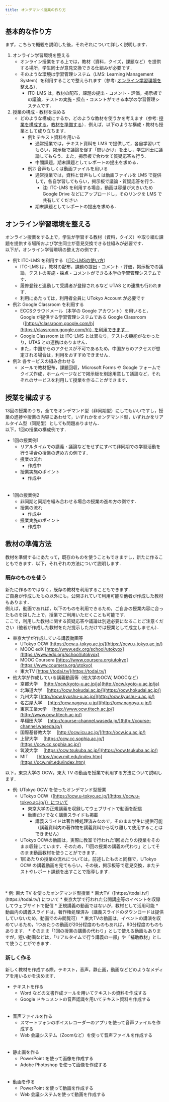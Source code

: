 ```yaml
---
title: オンデマンド授業の作り方
---
```


## 基本的な作り方
まず，こちらで概観を説明した後，それぞれについて詳しく説明します．

1. オンライン学習環境を整える
    * オンライン授業をする上では，教材（資料，クイズ，課題など）を提供する場所，学生同士が意見交換できる仕組みが必要です．
    * そのような環境は学習管理システム（LMS: Learning Management System）を利用することで整えられます（参考: [オンライン学習環境を整える](#how_to_create_online_learning_environment)）．
      * ITC-LMS は，教材の配布，課題の提出・コメント・評価，掲示板での議論，テストの実施・採点・コメントができる本学の学習管理システムです．
2. 授業の構成・教材を決める
    * どのような構成にするか，どのような教材を使うかを考えます（参考: [授業を構成する](how_to_design_class)，[教材を準備する](#how_to_prepare_materials)）．例えば，以下のような構成・教材も授業として成り立ちます．
      * 例1: テキスト資料を用いる
        * 通常授業では，テキスト資料を LMS で提供して，各自学習いてもらい，掲示板で議論を促す「問いかけ」を出し，学生同士に議論してもらう．また，掲示板で合わせて質疑応答も行う．
        * 中間課題，期末課題としてレポートの提出を求める．
      * 例2: 音声もしくは動画ファイルを用いる
        * 通常授業では，資料と音声もしくは動画ファイルを LMS で提供して，各自学習してもらい，掲示板で議論・質疑応答を行う．
          * 注: ITC-LMS を利用する場合，動画は容量が大きいため Google Drive などにアップロードし，そのリンクを LMS で共有してください
        * 期末課題としてレポートの提出を求める． 

<a name="how_to_create_online_learning_environment"> </a>
## オンライン学習環境を整える
オンライン授業をする上で，学生が学習する教材（資料，クイズ）や取り組む課題を提供する場所および学生同士が意見交換できる仕組みが必要です．  
以下が，オンライン学習環境の整え方の例です．

* 例1: ITC-LMS を利用する（[ITC-LMSの使い方](/lms_lecturers/)）
  * ITC-LMS は，教材の配布，課題の提出・コメント・評価，掲示板での議論，テストの実施・採点・コメントができる本学の学習管理システムです．
  * 履修登録と連動して受講者が登録されるなど UTAS との連携も行われます．
  * 利用にあたっては，利用者全員に UTokyo Account が必要です
* 例2: Google Classroom を利用する
  * ECCSクラウドメール（本学の Google アカウント）を用いると，Google が提供する学習管理システムである Google Classroom（[https://classroom.google.com/h](https://classroom.google.com/h)）を利用できます．
  * Google Classroom は ITC-LMS とは異なり，テストの機能がなかったり，UTAS との連携はありません．
  * また，中国からのアクセスが不可であるため，中国からのアクセスが想定される場合は，利用をおすすめできません．
* 例3: 各サービスの組み合わせる
  * メールで教材配布，課題回収，Microsoft Forms や Google フォームでクイズ作成，ホームページなどで掲示板を別途用意して議論など，それぞれのサービスを利用して授業を作ることができます．

<a name="how_to_design_class"> </a>
## 授業を構成する
13回の授業のうち，全てをオンデマンド型（非同期型）にしてもいいですし，授業の進捗や授業の内容にあわせて，いずれかをオンデマンド型，いずれかをリアルタイム型（同期型）としても問題ありません．  
以下，1回の授業の構成例です．

* 1回の授業例1
  * リアルタイムでの講義・議論などをせずにすべて非同期での学習活動を行う場合の授業の進め方の例です．
  * 授業の流れ
    * 作成中
  * 授業実施のポイント
    * 作成中
  <br>
  <br>
* 1回の授業例2
  * 非同期と同期を組み合わせる場合の授業の進め方の例です．
  * 授業の流れ
    * 作成中
  * 授業実施のポイント
    * 作成中

<a name="how_to_prepare_materials"> </a>
## 教材の準備方法
教材を準備するにあたって，既存のものを使うこともできますし，新たに作ることもできます．以下，それぞれの方法について説明します．

### 既存のものを使う
新たに作るのではなく，既存の教材を利用することもできます．  
ご自身が作成したもの以外にも，公開されていて利用可能な他者が作成した教材もあります．  
例えば，動画であれば，以下のものを利用できるため，ご自身の授業内容に合ったものを探した上で，授業でご利用いただくことも可能です．  
ここで，利用した教材に関する質疑応答や議論は別途必要になることご注意ください（他者が作成した教材をただ提示しただけでは授業として成立しません）．

  * 東京大学が作成している講義動画等
    * UTokyo OCW [https://ocw.u-tokyo.ac.jp/](https://ocw.u-tokyo.ac.jp/)
    * MOOC edX [https://www.edx.org/school/utokyox](https://www.edx.org/school/utokyox)
    * MOOC Coursera [https://www.coursera.org/utokyo](https://www.coursera.org/utokyo)
    * 東大TV [https://todai.tv/](https://todai.tv/)
  * 他大学が作成している講義動画等（他大学のOCW, MOOCなど）
    * 京都大学　 [http://ocw.kyoto-u.ac.jp/ja](http://ocw.kyoto-u.ac.jp/ja)
    * 北海道大学　[https://ocw.hokudai.ac.jp/](https://ocw.hokudai.ac.jp/)
    * 九州大学 [http://ocw.kyushu-u.ac.jp/](http://ocw.kyushu-u.ac.jp/)
    * 名古屋大学　 [http://ocw.nagoya-u.jp/](http://ocw.nagoya-u.jp/)
    * 東京工業大学　 [http://www.ocw.titech.ac.jp/](http://www.ocw.titech.ac.jp/)
    * 早稲田大学　 [http://course-channel.waseda.jp/](http://course-channel.waseda.jp/)
    * 国際基督教大学　 [http://ocw.icu.ac.jp/](http://ocw.icu.ac.jp/)
    * 上智大学　 [https://ocw.cc.sophia.ac.jp/](https://ocw.cc.sophia.ac.jp/)
    * 筑波大学　 [https://ocw.tsukuba.ac.jp/](https://ocw.tsukuba.ac.jp/)
    * MIT　　[https://ocw.mit.edu/index.htm](https://ocw.mit.edu/index.htm)

以下，東京大学の OCW，東大 TV の動画を授業で利用する方法について説明します．

* 例: UTokyo OCW を使ったオンデマンド型授業
  * UTokyo OCW（[https://ocw.u-tokyo.ac.jp/](https://ocw.u-tokyo.ac.jp/)）について
     * 東京大学の正規講義を収録してウェブサイトで動画を配信
     * 動画だけでなく講義スライドも掲載
       * 講義スライドは著作権処理済みなので，そのまま学生に提供可能（講義資料内の著作物を講義資料から切り離して使用することはできません）
  * UTokyo OCWの動画は，実際に教室で行われた1回あたりの授業をそのまま収録しています．そのため，「1回の授業の講義の代わり」としてそのまま動画教材を使うことができます．
  * 1回あたりの授業の流れについては，前述したものと同様で，UTokyo OCW の講義動画を見てもらい，その後，掲示板等で意見交換，またテストやレポート課題を出すことで指導します．
<br>
<br>
* 例: 東大 TV を使ったオンデマンド型授業
  * 東大TV（[https://todai.tv/](https://todai.tv/) について
    * 東京大学で行われた公開講座等のイベントを収録してウェブサイトで配信
    * 正規講義の動画ではないが，教材として活用可能
    * 動画内の講義スライドは，著作権処理済み（講義スライドのダウンロードは提供していないため，動画でのみ閲覧可）
  * 東大TVの動画は，イベントの講演を収めているため，1つあたりの動画が20分程度のものもあれば，90分程度のものもあります．
  * そのまま「1回の授業の講義の代わり」として使える動画もありますが，短い動画などは，「リアルタイムで行う講義の一部」や「補助教材」として使うことができます．


### 新しく作る
新しく教材を作成する際，テキスト，音声，静止画，動画などどのようなメディアを用いるかを決めます．  

* テキストを作る
  * Word などの文書作成ツールを用いてテキストの資料を作成する
  * Google ドキュメントの音声認識を用いてテキスト資料を作成する
  <br>
  <br>
* 音声ファイルを作る
  * スマートフォンのボイスレコーダーのアプリを使って音声ファイルを作成する
  * Web 会議システム（Zoomなど）を使って音声ファイルを作成する
  <br>
  <br>
* 静止画を作る
  * PowerPoint を使って画像を作成する
  * Adobe Photoshop を使って画像を作成する
  <br>
  <br>
* 動画を作る
  * PowerPoint を使って動画を作成する
  * Web 会議システムを使って動画を作成する





